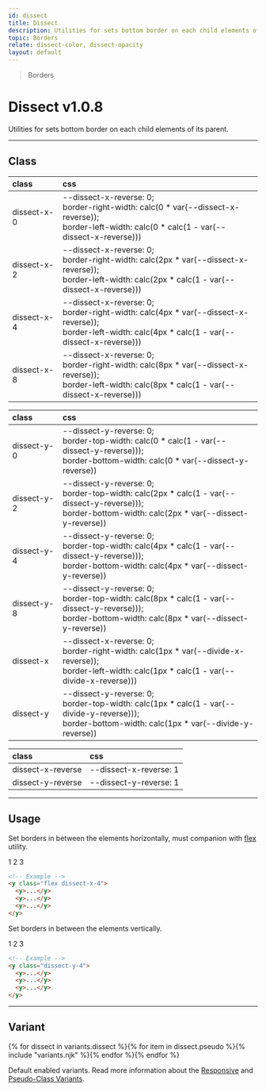```yaml
---
id: dissect
title: Dissect
description: Utilities for sets bottom border on each child elements of its parent.
topic: Borders
relate: dissect-color, dissect-opacity
layout: default
---
```


> Borders

# Dissect <span class="ml-1 px-2 py-1 text-sm text-gray-600 (dark)text-charcoal-100 bg-gray-300 (dark)bg-gray-600">v1.0.8</span>

Utilities for sets bottom border on each child elements of its parent.

---

## Class

| <span class="px-3 py-1 text-white (dark)text-charcoal-100 bg-charcoal-100 (dark)bg-gray-600 rounded-full">class</span> | <span class="px-3 py-1 text-white (dark)text-charcoal-100 bg-charcoal-100 (dark)bg-gray-600 rounded-full">css</span> |
|:--|:--|
| dissect-x-0 | --dissect-x-reverse: 0; <br> border-right-width: calc(0 * var(--dissect-x-reverse)); <br> border-left-width: calc(0 * calc(1 - var(--dissect-x-reverse))) |
| dissect-x-2 | --dissect-x-reverse: 0; <br> border-right-width: calc(2px * var(--dissect-x-reverse)); <br> border-left-width: calc(2px * calc(1 - var(--dissect-x-reverse))) |
| dissect-x-4 | --dissect-x-reverse: 0; <br> border-right-width: calc(4px * var(--dissect-x-reverse)); <br> border-left-width: calc(4px * calc(1 - var(--dissect-x-reverse))) |
| dissect-x-8 | --dissect-x-reverse: 0; <br> border-right-width: calc(8px * var(--dissect-x-reverse)); <br> border-left-width: calc(8px * calc(1 - var(--dissect-x-reverse))) |

| <span class="px-3 py-1 text-white (dark)text-charcoal-100 bg-charcoal-100 (dark)bg-gray-600 rounded-full">class</span> | <span class="px-3 py-1 text-white (dark)text-charcoal-100 bg-charcoal-100 (dark)bg-gray-600 rounded-full">css</span> |
|:--|:--|
| dissect-y-0 | --dissect-y-reverse: 0; <br> border-top-width: calc(0 * calc(1 - var(--dissect-y-reverse))); <br> border-bottom-width: calc(0 * var(--dissect-y-reverse)) |
| dissect-y-2 | --dissect-y-reverse: 0; <br> border-top-width: calc(2px * calc(1 - var(--dissect-y-reverse))); <br> border-bottom-width: calc(2px * var(--dissect-y-reverse)) |
| dissect-y-4 | --dissect-y-reverse: 0; <br> border-top-width: calc(4px * calc(1 - var(--dissect-y-reverse))); <br> border-bottom-width: calc(4px * var(--dissect-y-reverse)) |
| dissect-y-8 | --dissect-y-reverse: 0; <br> border-top-width: calc(8px * calc(1 - var(--dissect-y-reverse))); <br> border-bottom-width: calc(8px * var(--dissect-y-reverse)) |
| dissect-x | --dissect-x-reverse: 0; <br> border-right-width: calc(1px * var(--divide-x-reverse)); <br> border-left-width: calc(1px * calc(1 - var(--divide-x-reverse))) |
| dissect-y | --dissect-y-reverse: 0; <br> border-top-width: calc(1px * calc(1 - var(--divide-y-reverse))); <br> border-bottom-width: calc(1px * var(--divide-y-reverse)) |

| <span class="px-3 py-1 text-white (dark)text-charcoal-100 bg-charcoal-100 (dark)bg-gray-600 rounded-full">class</span> | <span class="px-3 py-1 text-white (dark)text-charcoal-100 bg-charcoal-100 (dark)bg-gray-600 rounded-full">css</span> |
|:--|:--|
| dissect-x-reverse | --dissect-x-reverse: 1 |
| dissect-y-reverse | --dissect-y-reverse: 1 |

---

## Usage

Set borders in between the elements horizontally, must companion with [flex](/flex/) utility.

<y class="p-4 my-2 mx-auto max-w-sm bg-gray-400">
  <y class="flex dissect-x-4 bg-gray-600">
    <y class="w-64 h-8 bg-gray-500 flex justify-center items-center text-gray-600">1</y>
    <y class="w-64 h-8 bg-gray-500 flex justify-center items-center text-gray-600">2</y>
    <y class="w-64 h-8 bg-gray-500 flex justify-center items-center text-gray-600">3</y>
  </y>
</y>

```html
<!-- Example -->
<y class="flex dissect-x-4">
  <y>...</y>
  <y>...</y>
  <y>...</y>
</y>
```

Set borders in between the elements vertically.

<y class="p-4 my-2 mx-auto max-w-sm bg-gray-400">
  <y class="dissect-y-4 bg-gray-600">
    <y class="w-64 h-8 bg-gray-500 flex justify-center items-center text-gray-600">1</y>
    <y class="w-64 h-8 bg-gray-500 flex justify-center items-center text-gray-600">2</y>
    <y class="w-64 h-8 bg-gray-500 flex justify-center items-center text-gray-600">3</y>
  </y>
</y>

```html
<!-- Example -->
<y class="dissect-y-4">
  <y>...</y>
  <y>...</y>
  <y>...</y>
</y>
```

---

## Variant

<y class="flex flex-gap-2 flex-wrap justify-start items-center">{% for dissect in variants.dissect %}{% for item in dissect.pseudo %}{% include "variants.njk" %}{% endfor %}{% endfor %}</y>

Default enabled variants. Read more information about the [Responsive](/responsive) and [Pseudo-Class Variants](/pseudo-class-variants/).


